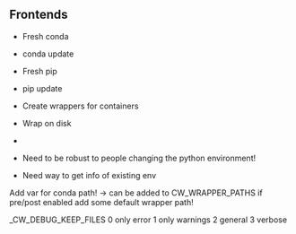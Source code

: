 


## Frontends

- Fresh conda
- conda update
- Fresh pip
- pip update
- Create wrappers for containers
- Wrap on disk
-   

- Need to be robust to people changing the python environment!
- Need way to get info of existing env


Add var for conda path! -> can be added to CW_WRAPPER_PATHS
if pre/post enabled add some default wrapper path!

_CW_DEBUG_KEEP_FILES
0 only error
1 only warnings
2 general
3 verbose




